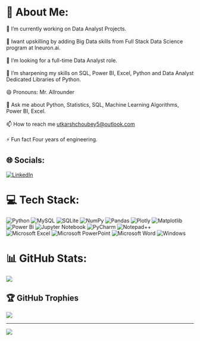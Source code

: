 # 💫 About Me:
🔭 I’m currently working on Data Analyst Projects.<br><br>🌱 Iwant upskilling by adding Big Data skills from Full Stack Data Science program at Ineuron.ai.<br><br>👯 I’m looking for a full-time Data Analyst role.<br><br>🤝 I’m sharpening my skills on SQL, Power BI, Excel, Python and Data Analyst Dedicated Libraries of Python.<br><br>😄 Pronouns: Mr. Allrounder<br><br>💬 Ask me about Python, Statistics, SQL, Machine Learning Algorithms, Power BI, Excel.<br><br>📫 How to reach me utkarshchoubey5@outlook.com<br><br>⚡ Fun fact Four years of engineering.


## 🌐 Socials:
[![LinkedIn](https://img.shields.io/badge/LinkedIn-%230077B5.svg?logo=linkedin&logoColor=white)](https://www.linkedin.com/in/utkarsh-376310177/) 

# 💻 Tech Stack:
![Python](https://img.shields.io/badge/python-3670A0?style=for-the-badge&logo=python&logoColor=ffdd54) ![MySQL](https://img.shields.io/badge/mysql-%2300f.svg?style=for-the-badge&logo=mysql&logoColor=white)	![SQLite](https://img.shields.io/badge/sqlite-%2307405e.svg?style=for-the-badge&logo=sqlite&logoColor=white) ![NumPy](https://img.shields.io/badge/numpy-%23013243.svg?style=for-the-badge&logo=numpy&logoColor=white) ![Pandas](https://img.shields.io/badge/pandas-%23150458.svg?style=for-the-badge&logo=pandas&logoColor=white) ![Plotly](https://img.shields.io/badge/Plotly-%233F4F75.svg?style=for-the-badge&logo=plotly&logoColor=white) ![Matplotlib](https://img.shields.io/badge/Matplotlib-%23ffffff.svg?style=for-the-badge&logo=Matplotlib&logoColor=black) ![Power Bi](https://img.shields.io/badge/power_bi-F2C811?style=for-the-badge&logo=powerbi&logoColor=black) ![Jupyter Notebook](https://img.shields.io/badge/jupyter-%23FA0F00.svg?style=for-the-badge&logo=jupyter&logoColor=white) ![PyCharm](https://img.shields.io/badge/pycharm-143?style=for-the-badge&logo=pycharm&logoColor=black&color=black&labelColor=green) ![Notepad++](https://img.shields.io/badge/Notepad++-90E59A.svg?style=for-the-badge&logo=notepad%2b%2b&logoColor=black) ![Microsoft Excel](https://img.shields.io/badge/Microsoft_Excel-217346?style=for-the-badge&logo=microsoft-excel&logoColor=white) ![Microsoft PowerPoint](https://img.shields.io/badge/Microsoft_PowerPoint-B7472A?style=for-the-badge&logo=microsoft-powerpoint&logoColor=white) ![Microsoft Word](https://img.shields.io/badge/Microsoft_Word-2B579A?style=for-the-badge&logo=microsoft-word&logoColor=white) ![Windows](https://img.shields.io/badge/Windows-0078D6?style=for-the-badge&logo=windows&logoColor=white) 

# 📊 GitHub Stats:
![](https://github-readme-streak-stats.herokuapp.com/?user=ukc1998&theme=radical&hide_border=false)<br/>

## 🏆 GitHub Trophies
![](https://github-profile-trophy.vercel.app/?username=ukc1998&theme=radical&no-frame=false&no-bg=false&margin-w=4)

---
[![](https://visitcount.itsvg.in/api?id=ukc1998&icon=0&color=0)](https://visitcount.itsvg.in)

